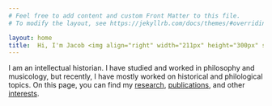 ```yaml
---
# Feel free to add content and custom Front Matter to this file.
# To modify the layout, see https://jekyllrb.com/docs/themes/#overriding-theme-defaults

layout: home
title:  Hi, I'm Jacob <img align="right" width="211px" height="300px" src="/media/JL_small.jpg">
---
```

I am an intellectual historian. I have studied and worked in philosophy and musicology, but recently, I have mostly worked on historical and philological topics. On this page, you can find my [research](/research), [publications](/publications), and other [interests](/interests).
